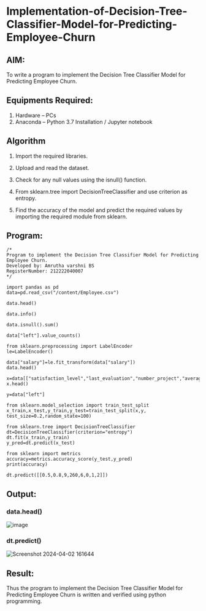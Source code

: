 # Implementation-of-Decision-Tree-Classifier-Model-for-Predicting-Employee-Churn

## AIM:
To write a program to implement the Decision Tree Classifier Model for Predicting Employee Churn.

## Equipments Required:
1. Hardware – PCs
2. Anaconda – Python 3.7 Installation / Jupyter notebook

## Algorithm
1. Import the required libraries.

2. Upload and read the dataset.

3. Check for any null values using the isnull() function.

4. From sklearn.tree import DecisionTreeClassifier and use criterion as entropy.

5. Find the accuracy of the model and predict the required values by importing the required module from sklearn.

## Program:
```
/*
Program to implement the Decision Tree Classifier Model for Predicting Employee Churn.
Developed by: Amrutha varshni BS
RegisterNumber: 212222040007
*/
```
```
import pandas as pd
data=pd.read_csv("/content/Employee.csv")

data.head()

data.info()

data.isnull().sum()

data["left"].value_counts()

from sklearn.preprocessing import LabelEncoder
le=LabelEncoder()

data["salary"]=le.fit_transform(data["salary"])
data.head()

x=data[["satisfaction_level","last_evaluation","number_project","average_montly_hours","time_spend_company","Work_accident","promotion_last_5years","salary"]]
x.head()

y=data["left"]

from sklearn.model_selection import train_test_split 
x_train,x_test,y_train,y_test=train_test_split(x,y, test_size=0.2,random_state=100)

from sklearn.tree import DecisionTreeClassifier
dt=DecisionTreeClassifier(criterion="entropy")
dt.fit(x_train,y_train)
y_pred=dt.predict(x_test)

from sklearn import metrics
accuracy=metrics.accuracy_score(y_test,y_pred)
print(accuracy)

dt.predict([[0.5,0.8,9,260,6,0,1,2]])
```
## Output:
### data.head()
![image](https://github.com/Prasanth9025/Implementation-of-Decision-Tree-Classifier-Model-for-Predicting-Employee-Churn/assets/118343686/3f24adcb-c9e2-483e-8b76-82fbaa3630da)

### dt.predict()
![Screenshot 2024-04-02 161644](https://github.com/Prasanth9025/Implementation-of-Decision-Tree-Classifier-Model-for-Predicting-Employee-Churn/assets/118343686/655e2952-9826-440a-9304-375fa97439d7)

## Result:
Thus the program to implement the  Decision Tree Classifier Model for Predicting Employee Churn is written and verified using python programming.
